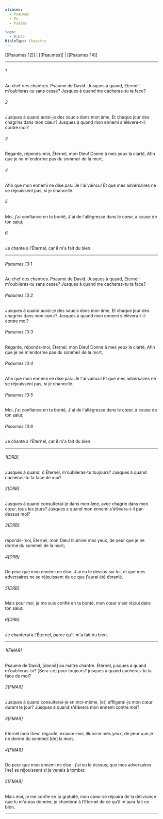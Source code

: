 ```yaml
---
aliases:
  - Psaumes
  - Ps
  - Psalms

tags:
  - Bible
BibleType: Chapitre
---
```

[[Psaumes 12]] | [[Psaumes]] | [[Psaumes 14]]

---
###### 1
Au chef des chantres. Psaume de David. Jusques à quand, Éternel! m'oublieras-tu sans cesse? Jusques à quand me cacheras-tu ta face?
###### 2
Jusques à quand aurai-je des soucis dans mon âme, Et chaque jour des chagrins dans mon cœur? Jusques à quand mon ennemi s'élèvera-t-il contre moi?
###### 3
Regarde, réponds-moi, Éternel, mon Dieu! Donne à mes yeux la clarté, Afin que je ne m'endorme pas du sommeil de la mort,
###### 4
Afin que mon ennemi ne dise pas: Je l'ai vaincu! Et que mes adversaires ne se réjouissent pas, si je chancelle.
###### 5
Moi, j'ai confiance en ta bonté, J'ai de l'allégresse dans le cœur, à cause de ton salut;
###### 6
Je chante à l'Éternel, car il m'a fait du bien.

---
###### Psaumes 13:1
Au chef des chantres. Psaume de David. Jusques à quand, Éternel! m'oublieras-tu sans cesse? Jusques à quand me cacheras-tu ta face?
###### Psaumes 13:2
Jusques à quand aurai-je des soucis dans mon âme, Et chaque jour des chagrins dans mon cœur? Jusques à quand mon ennemi s'élèvera-t-il contre moi?
###### Psaumes 13:3
Regarde, réponds-moi, Éternel, mon Dieu! Donne à mes yeux la clarté, Afin que je ne m'endorme pas du sommeil de la mort,
###### Psaumes 13:4
Afin que mon ennemi ne dise pas: Je l'ai vaincu! Et que mes adversaires ne se réjouissent pas, si je chancelle.
###### Psaumes 13:5
Moi, j'ai confiance en ta bonté, J'ai de l'allégresse dans le cœur, à cause de ton salut;
###### Psaumes 13:6
Je chante à l'Éternel, car il m'a fait du bien.

---
###### 1[DRB]
Jusques à quand, ô Éternel, m'oublieras-tu toujours? Jusques à quand cacheras-tu ta face de moi?
###### 2[DRB]
Jusques à quand consulterai-je dans mon âme, avec chagrin dans mon cœur, tous les jours? Jusques à quand mon ennemi s'élèvera-t-il par-dessus moi?
###### 3[DRB]
réponds-moi, Éternel, mon Dieu! Illumine mes yeux, de peur que je ne dorme du sommeil de la mort;
###### 4[DRB]
De peur que mon ennemi ne dise: J'ai eu le dessus sur lui, et que mes adversaires ne se réjouissent de ce que j'aurai été ébranlé.
###### 5[DRB]
Mais pour moi, je me suis confié en ta bonté, mon cœur s'est réjoui dans ton salut.
###### 6[DRB]
Je chanterai à l'Éternel, parce qu'il m'a fait du bien.

---
###### 1[FMAR]
Psaume de David, [donné] au maître chantre. Eternel, jusques à quand m'oublieras-tu? [Sera-ce] pour toujours? jusques à quand cacheras-tu ta face de moi?
###### 2[FMAR]
Jusques à quand consulterai-je en moi-même, [et] affligerai-je mon cœur durant le jour? Jusques à quand s'élèvera mon ennemi contre moi?
###### 3[FMAR]
Eternel mon Dieu! regarde, exauce-moi, illumine mes yeux, de peur que je ne dorme du sommeil [de] la mort.
###### 4[FMAR]
De peur que mon ennemi ne dise : j'ai eu le dessus; que mes adversaires [ne] se réjouissent si je venais à tomber.
###### 5[FMAR]
Mais moi, je me confie en ta gratuité, mon cœur se réjouira de la délivrance que tu m'auras donnée; je chanterai à l'Eternel de ce qu'il m'aura fait ce bien.

---
